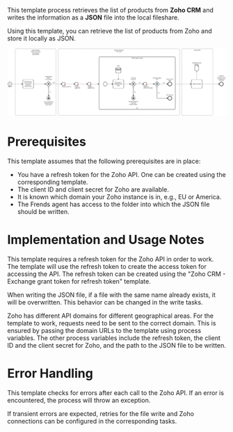 This template process retrieves the list of products from **Zoho CRM** and writes the information as a **JSON** file into the local fileshare.

Using this template, you can retrieve the list of products from Zoho and store it locally as JSON.

![Template](assets/Zoho-CRM-to-JSON-Products.svg)

# Prerequisites

This template assumes that the following prerequisites are in place:

- You have a refresh token for the Zoho API. One can be created using the corresponding template.
- The client ID and client secret for Zoho are available.
- It is known which domain your Zoho instance is in, e.g., EU or America.
- The Frends agent has access to the folder into which the JSON file should be written.

# Implementation and Usage Notes

This template requires a refresh token for the Zoho API in order to work. The template will use the refresh token to create the access token for accessing the API. The refresh token can be created using the "Zoho CRM - Exchange grant token for refresh token" template.

When writing the JSON file, if a file with the same name already exists, it will be overwritten. This behavior can be changed in the write tasks.

Zoho has different API domains for different geographical areas. For the template to work, requests need to be sent to the correct domain. This is ensured by passing the domain URLs to the template using process variables. The other process variables include the refresh token, the client ID and the client secret for Zoho, and the path to the JSON file to be written.

# Error Handling

This template checks for errors after each call to the Zoho API. If an error is encountered, the process will throw an exception.

If transient errors are expected, retries for the file write and Zoho connections can be configured in the corresponding tasks.